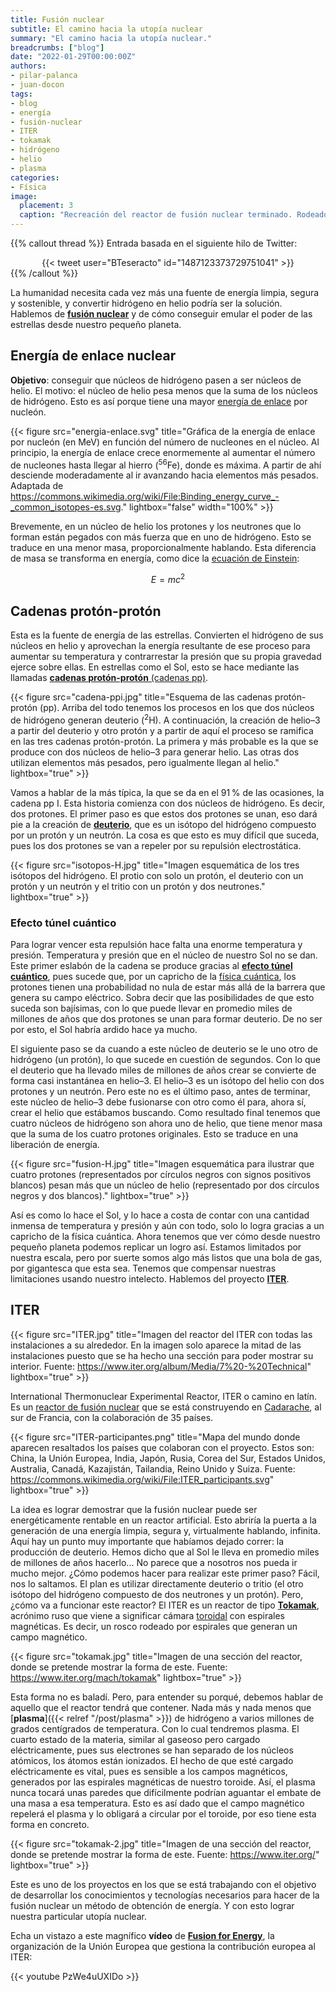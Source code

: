 ```yaml
---
title: Fusión nuclear
subtitle: El camino hacia la utopía nuclear
summary: "El camino hacia la utopía nuclear."
breadcrumbs: ["blog"]
date: "2022-01-29T00:00:00Z"
authors:
- pilar-palanca
- juan-docon
tags:
- blog
- energía
- fusión-nuclear
- ITER
- tokamak
- hidrógeno
- helio
- plasma
categories:
- Física
image:
  placement: 3
  caption: "Recreación del reactor de fusión nuclear terminado. Rodeado de toda la maquinaria tenemos el *rosco* que en la imagen aparece abierto en una sección para poder mostrar lo que debería haber dentro.<br>Fuente: [https://www.iter.org/proj/inafewlines](https://www.iter.org/proj/inafewlines)."
---
```


{{% callout thread %}}
Entrada basada en el siguiente hilo de Twitter:
<div align="center">
{{< tweet user="BTeseracto" id="1487123373729751041" >}}
</div>
{{% /callout %}}

La humanidad necesita cada vez más una fuente de energía limpia, segura y sostenible, y convertir hidrógeno en helio podría ser la solución. Hablemos de [**fusión nuclear**](https://es.wikipedia.org/wiki/Fusión_nuclear) y de cómo conseguir emular el poder de las estrellas desde nuestro pequeño planeta.

## Energía de enlace nuclear

**Objetivo**: conseguir que núcleos de hidrógeno pasen a ser núcleos de helio. El motivo: el núcleo de helio pesa menos que la suma de los núcleos de hidrógeno. Esto es así porque tiene una mayor [energía de enlace](https://es.wikipedia.org/wiki/Energ%C3%ADa_de_enlace_nuclear) por nucleón.

{{< figure src="energia-enlace.svg" title="Gráfica de la energía de enlace por nucleón (en MeV) en función del número de nucleones en el núcleo. Al principio, la energía de enlace crece enormemente al aumentar el número de nucleones hasta llegar al hierro (<sup>56</sup>Fe), donde es máxima. A partir de ahí desciende moderadamente al ir avanzando hacia elementos más pesados. Adaptada de https://commons.wikimedia.org/wiki/File:Binding_energy_curve_-_common_isotopes-es.svg." lightbox="false" width="100%" >}}

Brevemente, en un núcleo de helio los protones y los neutrones que lo forman están pegados con más fuerza que en uno de hidrógeno. Esto se traduce en una menor masa, proporcionalmente hablando. Esta diferencia de masa se transforma en energía, como dice la [ecuación de Einstein](https://es.wikipedia.org/wiki/Equivalencia_entre_masa_y_energ%C3%ADa):

$$
E = mc^2
$$

## Cadenas protón-protón

Esta es la fuente de energía de las estrellas. Convierten el hidrógeno de sus núcleos en helio y aprovechan la energía resultante de ese proceso para aumentar su temperatura y contrarrestar la presión que su propia gravedad ejerce sobre ellas. En estrellas como el Sol, esto se hace mediante las llamadas [**cadenas protón-protón** (cadenas pp)](https://es.wikipedia.org/wiki/Cadena_protón-protón).

{{< figure src="cadena-ppi.jpg" title="Esquema de las cadenas protón-protón (pp). Arriba del todo tenemos los procesos en los que dos núcleos de hidrógeno generan deuterio (<sup>2</sup>H). A continuación, la creación de helio–3 a partir del deuterio y otro protón y a partir de aquí el proceso se ramifica en las tres cadenas protón-protón. La primera y más probable es la que se produce con dos núcleos de helio–3 para generar helio. Las otras dos utilizan elementos más pesados, pero igualmente llegan al helio." lightbox="true" >}}

Vamos a hablar de la más típica, la que se da en el 91&thinsp;% de las ocasiones, la cadena pp I. Esta historia comienza con dos núcleos de hidrógeno. Es decir, dos protones. El primer paso es que estos dos protones se unan, eso dará pie a la creación de [**deuterio**](https://es.wikipedia.org/wiki/Deuterio), que es un isótopo del hidrógeno compuesto por un protón y un neutrón. La cosa es que esto es muy difícil que suceda, pues los dos protones se van a repeler por su repulsión electrostática.

{{< figure src="isotopos-H.jpg" title="Imagen esquemática de los tres isótopos del hidrógeno. El protio con solo un protón, el deuterio con un protón y un neutrón y el tritio con un protón y dos neutrones." lightbox="true" >}}

### Efecto túnel cuántico

Para lograr vencer esta repulsión hace falta una enorme temperatura y presión. Temperatura y presión que en el núcleo de nuestro Sol no se dan. Este primer eslabón de la cadena se produce gracias al [**efecto túnel cuántico**](https://es.wikipedia.org/wiki/Efecto_túnel), pues sucede que, por un capricho de la [física cuántica](https://es.wikipedia.org/wiki/Mecánica_cuántica), los protones tienen una probabilidad no nula de estar más allá de la barrera que genera su campo eléctrico. Sobra decir que las posibilidades de que esto suceda son bajísimas, con lo que puede llevar en promedio miles de millones de años que dos protones se unan para formar deuterio. De no ser por esto, el Sol habría ardido hace ya mucho.

El siguiente paso se da cuando a este núcleo de deuterio se le uno otro de hidrógeno (un protón), lo que sucede en cuestión de segundos. Con lo que el deuterio que ha llevado miles de millones de años crear se convierte de forma casi instantánea en helio–3. El helio–3 es un isótopo del helio con dos protones y un neutrón. Pero este no es el último paso, antes de terminar, este núcleo de helio–3 debe fusionarse con otro como él para, ahora sí, crear el helio que estábamos buscando. Como resultado final tenemos que cuatro núcleos de hidrógeno son ahora uno de helio, que tiene menor masa que la suma de los cuatro protones originales. Esto se traduce en una liberación de energía.

{{< figure src="fusion-H.jpg" title="Imagen esquemática para ilustrar que cuatro protones (representados por círculos negros con signos positivos blancos) pesan más que un núcleo de helio (representado por dos círculos negros y dos blancos)." lightbox="true" >}}

Así es como lo hace el Sol, y lo hace a costa de contar con una cantidad inmensa de temperatura y presión y aún con todo, solo lo logra gracias a un capricho de la física cuántica. Ahora tenemos que ver cómo desde nuestro pequeño planeta podemos replicar un logro así. Estamos limitados por nuestra escala, pero por suerte somos algo más listos que una bola de gas, por gigantesca que esta sea. Tenemos que compensar nuestras limitaciones usando nuestro intelecto. Hablemos del proyecto [**ITER**](https://es.wikipedia.org/wiki/ITER).

## ITER

{{< figure src="ITER.jpg" title="Imagen del reactor del ITER con todas las instalaciones a su alrededor. En la imagen solo aparece la mitad de las instalaciones puesto que se ha hecho una sección para poder mostrar su interior. Fuente: https://www.iter.org/album/Media/7%20-%20Technical" lightbox="true" >}}

International Thermonuclear Experimental Reactor, ITER o camino en latín. Es un [reactor de fusión nuclear](https://es.wikipedia.org/wiki/Reactores_de_fusión_nuclear) que se está construyendo en [Cadarache](https://es.wikipedia.org/wiki/Cadarache), al sur de Francia, con la colaboración de 35 países.

{{< figure src="ITER-participantes.png" title="Mapa del mundo donde aparecen resaltados los países que colaboran con el proyecto. Estos son: China, la Unión Europea, India, Japón, Rusia, Corea del Sur, Estados Unidos, Australia, Canadá, Kazajistán, Tailandia, Reino Unido y Suiza. Fuente: https://commons.wikimedia.org/wiki/File:ITER_participants.svg" lightbox="true" >}}

La idea es lograr demostrar que la fusión nuclear puede ser energéticamente rentable en un reactor artificial. Esto abriría la puerta a la generación de una energía limpia, segura y, virtualmente hablando, infinita. Aquí hay un punto muy importante que habíamos dejado correr: la producción de deuterio. Hemos dicho que al Sol le lleva en promedio miles de millones de años hacerlo... No parece que a nosotros nos pueda ir mucho mejor. ¿Cómo podemos hacer para realizar este primer paso? Fácil, nos lo saltamos. El plan es utilizar directamente deuterio o tritio (el otro isótopo del hidrógeno compuesto de dos neutrones y un protón). Pero, ¿cómo va a funcionar este reactor? El ITER es un reactor de tipo [**Tokamak**](https://es.wikipedia.org/wiki/Tokamak), acrónimo ruso que viene a significar cámara [toroidal](https://es.wikipedia.org/wiki/Toro_(geometr%C3%ADa)) con espirales magnéticas. Es decir, un rosco rodeado por espirales que generan un campo magnético.

{{< figure src="tokamak.jpg" title="Imagen de una sección del reactor, donde se pretende mostrar la forma de este. Fuente: https://www.iter.org/mach/tokamak" lightbox="true" >}}

Esta forma no es baladí. Pero, para entender su porqué, debemos hablar de aquello que el reactor tendrá que contener. Nada más y nada menos que [**plasma**]({{< relref "/post/plasma" >}}) de hidrógeno a varios millones de grados centígrados de temperatura. Con lo cual tendremos plasma. El cuarto estado de la materia, similar al gaseoso pero cargado eléctricamente, pues sus electrones se han separado de los núcleos atómicos, los átomos están ionizados. El hecho de que esté cargado eléctricamente es vital, pues es sensible a los campos magnéticos, generados por las espirales magnéticas de nuestro toroide. Así, el plasma nunca tocará unas paredes que difícilmente podrían aguantar el embate de una masa a esa temperatura. Esto es así dado que el campo magnético repelerá el plasma y lo obligará a circular por el toroide, por eso tiene esta forma en concreto.

{{< figure src="tokamak-2.jpg" title="Imagen de una sección del reactor, donde se pretende mostrar la forma de este. Fuente: https://www.iter.org/" lightbox="true" >}}

Este es uno de los proyectos en los que se está trabajando con el objetivo de desarrollar los conocimientos y tecnologías necesarios para hacer de la fusión nuclear un método de obtención de energía. Y con esto lograr nuestra particular utopía nuclear.

Echa un vistazo a este magnífico **vídeo** de [**Fusion for Energy**](http://fusionforenergy.europa.eu), la organización de la Unión Europea que gestiona la contribución europea al ITER:

{{< youtube PzWe4uUXIDo >}}